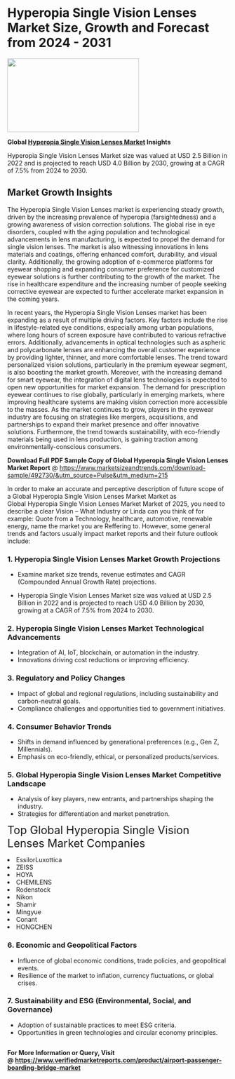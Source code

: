 <H1>Hyperopia Single Vision Lenses Market Size, Growth and Forecast from 2024 - 2031</H1><img class="aligncenter size-medium wp-image-584254" src="https://thirdeyenews.in/wp-content/uploads/2024/09/Global-Market-Research-300x168.jpeg" alt="" width="300" height="168" /><p><strong>Global&nbsp;<a href="https://www.marketsizeandtrends.com/download-sample/492730/&amp;utm_source=Pulse&amp;utm_medium=215">Hyperopia Single Vision Lenses Market</a> Insights</strong></p><p>Hyperopia Single Vision Lenses Market size was valued at USD 2.5 Billion in 2022 and is projected to reach USD 4.0 Billion by 2030, growing at a CAGR of 7.5% from 2024 to 2030.</p><p><h2>Market Growth Insights</h2> <p>The Hyperopia Single Vision Lenses market is experiencing steady growth, driven by the increasing prevalence of hyperopia (farsightedness) and a growing awareness of vision correction solutions. The global rise in eye disorders, coupled with the aging population and technological advancements in lens manufacturing, is expected to propel the demand for single vision lenses. The market is also witnessing innovations in lens materials and coatings, offering enhanced comfort, durability, and visual clarity. Additionally, the growing adoption of e-commerce platforms for eyewear shopping and expanding consumer preference for customized eyewear solutions is further contributing to the growth of the market. The rise in healthcare expenditure and the increasing number of people seeking corrective eyewear are expected to further accelerate market expansion in the coming years. </p> <p>In recent years, the Hyperopia Single Vision Lenses market has been expanding as a result of multiple driving factors. Key factors include the rise in lifestyle-related eye conditions, especially among urban populations, where long hours of screen exposure have contributed to various refractive errors. Additionally, advancements in optical technologies such as aspheric and polycarbonate lenses are enhancing the overall customer experience by providing lighter, thinner, and more comfortable lenses. The trend toward personalized vision solutions, particularly in the premium eyewear segment, is also boosting the market growth. Moreover, with the increasing demand for smart eyewear, the integration of digital lens technologies is expected to open new opportunities for market expansion. The demand for prescription eyewear continues to rise globally, particularly in emerging markets, where improving healthcare systems are making vision correction more accessible to the masses. As the market continues to grow, players in the eyewear industry are focusing on strategies like mergers, acquisitions, and partnerships to expand their market presence and offer innovative solutions. Furthermore, the trend towards sustainability, with eco-friendly materials being used in lens production, is gaining traction among environmentally-conscious consumers. </p><p><span class=""><strong>Download Full PDF Sample Copy of Global Hyperopia Single Vision Lenses Market Report</strong> @ <a href="https://www.marketsizeandtrends.com/download-sample/492730/&amp;utm_source=Pulse&amp;utm_medium=215" target="_blank">https://www.marketsizeandtrends.com/download-sample/492730/&amp;utm_source=Pulse&amp;utm_medium=215</a></span></p><p>In order to make an accurate and perceptive description of future scope of a Global&nbsp;Hyperopia Single Vision Lenses Market Market as Global&nbsp;Hyperopia Single Vision Lenses Market Market of 2025, you need to describe a clear Vision &ndash; What Industry or Linda can you think of for example: Quote from a Technology, healthcare, automotive, renewable energy, name the market you are Reffering to. However, some general trends and factors usually impact market reports and their future outlook include:</p><h3>1.&nbsp;<strong>Hyperopia Single Vision Lenses Market Growth Projections</strong></h3><ul><li>Examine market size trends, revenue estimates and CAGR (Compounded Annual Growth Rate) projections.</li><li><p>Hyperopia Single Vision Lenses Market size was valued at USD 2.5 Billion in 2022 and is projected to reach USD 4.0 Billion by 2030, growing at a CAGR of 7.5% from 2024 to 2030.</p></li></ul><h3>2.&nbsp;<strong>Hyperopia Single Vision Lenses Market Technological Advancements</strong></h3><ul><li>Integration of AI, IoT, blockchain, or automation in the industry.</li><li>Innovations driving cost reductions or improving efficiency.</li></ul><h3>3.&nbsp;<strong>Regulatory and Policy Changes</strong></h3><ul><li>Impact of global and regional regulations, including sustainability and carbon-neutral goals.</li><li>Compliance challenges and opportunities tied to government initiatives.</li></ul><h3>4.&nbsp;<strong>Consumer Behavior Trends</strong></h3><ul><li>Shifts in demand influenced by generational preferences (e.g., Gen Z, Millennials).</li><li>Emphasis on eco-friendly, ethical, or personalized products/services.</li></ul><h3>5.&nbsp;<strong>Global Hyperopia Single Vision Lenses Market Competitive Landscape</strong></h3><ul><li>Analysis of key players, new entrants, and partnerships shaping the industry.</li><li>Strategies for differentiation and market penetration.</li></ul><p data-pm-slice="1 1 []"><span style="color: inherit; font-family: inherit; font-size: 25px;">Top Global Hyperopia Single Vision Lenses Market Companies</span></p><div class="" data-test-id=""><p><li>EssilorLuxottica</li><li> ZEISS</li><li> HOYA</li><li> CHEMILENS</li><li> Rodenstock</li><li> Nikon</li><li> Shamir</li><li> Mingyue</li><li> Conant</li><li> HONGCHEN</li></p></div><h3>6.&nbsp;<strong>Economic and Geopolitical Factors</strong></h3><ul><li>Influence of global economic conditions, trade policies, and geopolitical events.</li><li>Resilience of the market to inflation, currency fluctuations, or global crises.</li></ul><h3>7.&nbsp;<strong>Sustainability and ESG (Environmental, Social, and Governance)</strong></h3><ul><li>Adoption of sustainable practices to meet ESG criteria.</li><li>Opportunities in green technologies and circular economy principles.</li></ul><h2><strong style="font-size: 14px;">For More Information or Query, Visit @&nbsp;</strong><a style="background-color: #ffffff; font-size: 14px;" href="https://www.marketsizeandtrends.com/report/hyperopia-single-vision-lenses-market/" target="_blank">https://www.verifiedmarketreports.com/product/airport-passenger-boarding-bridge-market</a></h2>

